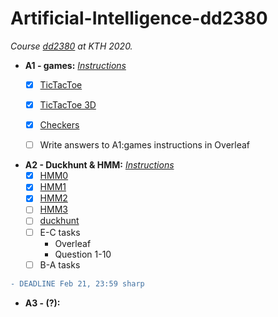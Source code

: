 # Artificial-Intelligence-dd2380
_Course [dd2380](https://kth.instructure.com/courses/17076) at KTH 2020._
- __A1 - games:__ [_Instructions_](https://github.com/JqkerN/Artificial-Intelligence-dd2380/blob/master/A1_games/A1_DD2380_2020%20(4).pdf)
    - [X] [TicTacToe](https://github.com/JqkerN/Artificial-Intelligence-dd2380/tree/master/A1_games/TTT)
    - [X] [TicTacToe 3D](https://github.com/JqkerN/Artificial-Intelligence-dd2380/tree/master/A1_games/TTT3D)
    - [X] [Checkers](https://github.com/JqkerN/Artificial-Intelligence-dd2380/tree/master/A1_games/checkers_skeleton_cpp)
    - [ ] Write answers to A1:games instructions in Overleaf
    
    
- __A2 - Duckhunt & HMM:__ [_Instructions_](https://github.com/JqkerN/Artificial-Intelligence-dd2380/blob/master/A2_duckhunt_hmm/A2_DD2380_2020.pdf)
    - [X] [HMM0](https://github.com/JqkerN/Artificial-Intelligence-dd2380/tree/master/A2_duckhunt_hmm/HMM0)
    - [X] [HMM1](https://github.com/JqkerN/Artificial-Intelligence-dd2380/tree/master/A2_duckhunt_hmm/HMM1)
    - [X] [HMM2](https://github.com/JqkerN/Artificial-Intelligence-dd2380/tree/master/A2_duckhunt_hmm/HMM2)
    - [ ] [HMM3](https://github.com/JqkerN/Artificial-Intelligence-dd2380/tree/master/A2_duckhunt_hmm/HMM3)
    - [ ] [duckhunt](https://github.com/JqkerN/Artificial-Intelligence-dd2380/tree/master/A2_duckhunt_hmm/duckhunt)
    - [ ] E-C tasks
        - Overleaf
        - Question 1-10
    - [ ] B-A tasks 
```diff
- DEADLINE Feb 21, 23:59 sharp
```


- __A3 - (?):__ 

